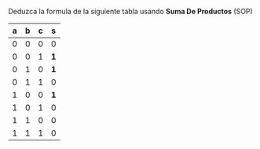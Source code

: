 Deduzca la formula de la siguiente tabla usando **Suma De Productos** (SOP)

|a    | b   | c   | s |
|:---:|:---:|:---:|:---:|
|0    |0    |0    | 0|
|0    |0    |1    | **1**|
|0    |1    |0    | **1**|
|0    |1    |1    | 0|
|1    |0    |0    | **1**|
|1    |0    |1    | 0|
|1    |1    |0    | 0|
|1    |1    |1    | 0|